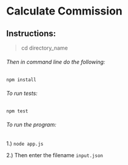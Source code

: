 # Calculate Commission

## Instructions:

> cd directory_name
###### Then in command line do the following:
`npm install`

###### To run tests:
`npm test`

###### To run the program:
1.) `node app.js`

2.) Then enter the filename `input.json`
